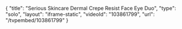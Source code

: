 {
    "title": "Serious Skincare Dermal Crepe Resist Face   Eye Duo",
    "type": "solo",
    "layout": "iframe-static",
    "videoId": "103861799",
    "url": "\/tvpembed\/103861799"
}
